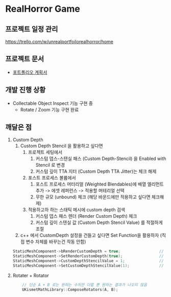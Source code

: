 # RealHorror Game

## 프로젝트 일정 관리
https://trello.com/w/unrealportfoilorealhorror/home

## 프로젝트 문서
* [포트폴리오 계획서](https://github.com/Sho1007/Unreal2210/blob/main/Real_Horror_%ED%8F%AC%ED%8A%B8%ED%8F%B4%EB%A6%AC%EC%98%A4_%EA%B3%84%ED%9A%8D%EC%84%9C.pdf)

## 개발 진행 상황
* Collectable Object Inspect 기능 구현 중
    * Rotate / Zoom 기능 구현 완료

## 깨달은 점
1. Custom Depth
    1. Custom Depth Stencil 을 활용하고 싶다면
        1. 프로젝트 세팅에서
            1. 커스텀 뎁스-스텐실 패스 (Custom Depth-Stencil) 을 Enabled with Stencil 로 변경
            2. 커스텀 깊이 TTA 지터 (Custom Depth TTA Jitter)는 체크 해제
        2. 포스트 프로세스 볼륨에서 
            1. 포스트 프로세스 머터리얼 (Weighted Blendables)에 배열 엘리먼트 추가 -> 에셋 레퍼런스 -> 적용할 머테리얼 선택
            2. 무한 규모 (unbound) 체크 (해당 바운드에만 적용하고 싶다면 체크해제)
        3. 적용하고하 하는 스태틱 메시에 custom depth 검색
            1. 커스텀 뎁스 패스 렌더 (Render Custom Depth) 체크
            2. 커스텀 깊이 스텐실 값 (Custom Depth Stencil Value) 를 적절하게 조절
    1. c++ 에서 CustomDepth 설정을 건들고 싶다면 Set Function을 활용하자
    (직접 변수 자체를 바꾸는건 작동 안함)
    ```c++
    StaticMeshComponent->bRenderCustomDepth = true;                 // 작동 X
    StaticMeshComponent->SetRenderCustomDepth(true);                // 작동 O
    StaticMeshComponent->CustomDepthStencilValue = 1;               // 작동 X
    StaticMeshComponent->SetCustomDepthStencilValue(1);             // 작동 O
    ```
2. Rotater + Rotator 
    ```c++
        // 단순 A + B 로는 원하는 수치만 더할 뿐 원하는 결과가 나오지 않음
        UKismetMathLibrary::ComposeRotators(A, B);
    ```